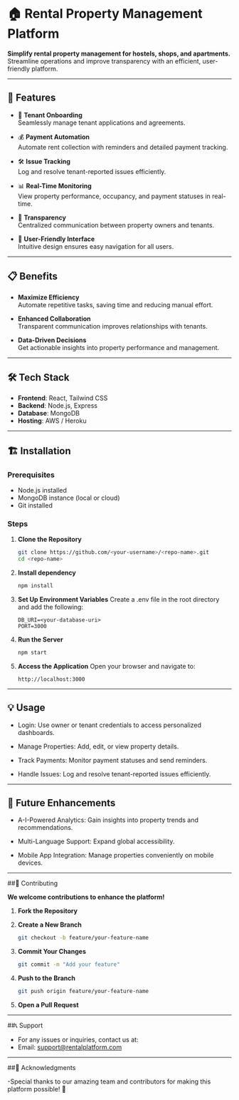 # 🏠 Rental Property Management Platform  

**Simplify rental property management for hostels, shops, and apartments.**  
Streamline operations and improve transparency with an efficient, user-friendly platform.

---

## 🚀 Features  

- 🔑 **Tenant Onboarding**  
  Seamlessly manage tenant applications and agreements.  

- 💰 **Payment Automation**  
  Automate rent collection with reminders and detailed payment tracking.  

- 🛠️ **Issue Tracking**  
  Log and resolve tenant-reported issues efficiently.  

- 📊 **Real-Time Monitoring**  
  View property performance, occupancy, and payment statuses in real-time.  

- 🤝 **Transparency**  
  Centralized communication between property owners and tenants.  

- 🎯 **User-Friendly Interface**  
  Intuitive design ensures easy navigation for all users.  

---

## 📋 Benefits  

- **Maximize Efficiency**  
  Automate repetitive tasks, saving time and reducing manual effort.  

- **Enhanced Collaboration**  
  Transparent communication improves relationships with tenants.  

- **Data-Driven Decisions**  
  Get actionable insights into property performance and management.  

---

## 🛠️ Tech Stack  

- **Frontend**: React, Tailwind CSS  
- **Backend**: Node.js, Express  
- **Database**: MongoDB  
- **Hosting**: AWS / Heroku  

---

## 🏗️ Installation  

### Prerequisites  

- Node.js installed  
- MongoDB instance (local or cloud)  
- Git installed  

### Steps  

1. **Clone the Repository**  
   ```bash
   git clone https://github.com/<your-username>/<repo-name>.git
   cd <repo-name>
   
2. **Install dependency**  
   ```bash
   npm install
   
3. **Set Up Environment Variables**
   Create a .env file in the root directory and add the following:
   ```env
   DB_URI=<your-database-uri>
   PORT=3000
   
4. **Run the Server**
   ```bash
   npm start
   
5. **Access the Application**
   Open your browser and navigate to:
   ```arduino
   http://localhost:3000

---

## 💡 Usage

- Login: Use owner or tenant credentials to access personalized dashboards.
  
- Manage Properties: Add, edit, or view property details.

- Track Payments: Monitor payment statuses and send reminders.
  
- Handle Issues: Log and resolve tenant-reported issues efficiently.

---

## 🎯 Future Enhancements

- A-I-Powered Analytics: Gain insights into property trends and recommendations.
  
- Multi-Language Support: Expand global accessibility.
  
- Mobile App Integration: Manage properties conveniently on mobile devices.

---

##🙌 Contributing

**We welcome contributions to enhance the platform!**

1. **Fork the Repository**
   
2. **Create a New Branch**
   ```bash
   git checkout -b feature/your-feature-name
   
3. **Commit Your Changes**
   ```bash
   git commit -m "Add your feature"
   
4. **Push to the Branch**
   ```bash
   git push origin feature/your-feature-name
   
5. **Open a Pull Request**

---

##📞 Support

- For any issues or inquiries, contact us at:
- Email: support@rentalplatform.com

---

##🌟 Acknowledgments

-Special thanks to our amazing team and contributors for making this platform possible! 🙏
